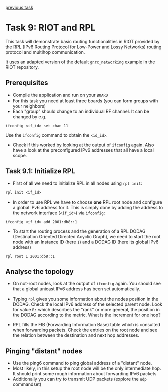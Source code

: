 [previous task](../task-08)

# Task 9: RIOT and RPL

This task will demonstrate basic routing functionalities in RIOT provided by the [RPL](https://tools.ietf.org/html/rfc6550) (IPv6 Routing Protocol for Low-Power and Lossy Networks) routing protocol and multihop communication.

It uses an adapted version of the default [`gnrc_networking`](https://github.com/RIOT-OS/RIOT/tree/master/examples/gnrc_networking) example in the RIOT repository.

## Prerequisites

* Compile the application and run on your `BOARD`
* For this task you need at least three boards (you can form groups with your neighbors)
* Each "group" should change to an individual RF channel. It can be changed by e.g.

```
ifconfig <if_id> set chan 11

```

Use the `ifconfig` command to obtain the `<id_id>`.

* Check if this worked by looking at the output of `ifconfig` again. Also have a look at the preconfigured IPv6 addresses that all have a local scope.


## Task 9.1: Initialize RPL

* First of all we need to initialize RPL in all nodes using `rpl init`:

```
rpl init <if_id>
```

* In order to use RPL we have to choose **one** RPL root node and configure a global IPv6 address for it. This is simply done by adding the address to the network interface (`<if_id>`) via `ifconfig`:

```
ifconfig <if_id> add 2001:db8::1
```

* To start the routing process and the generation of a RPL DODAG (Destination Oriented Directed Acyclic Graph), we need to start the root node with an Instance ID (here `1`) and a DODAG ID (here its global IPv6 address) 

```
rpl root 1 2001:db8::1
```

## Analyse the topology

* On not-root nodes, look at the output of `ifconfig` again. You should see that a global unicast IPv6 address has been set automatically.

* Typing `rpl` gives you some information about the nodes position in the DODAG. Check the local IPv6 address of the selected parent node. Look for value `R:` which describes the "rank" or more general, the position in the DODAG according to the metric. What is the increment for one hop?

* RPL fills the FIB (Forwarding Information Base) table which is consulted when forwarding packets. Check the entries on the root node and see the relation between the destination and next hop addresses.


## Pinging "distant" nodes

* Use the ping6 command to ping global address of a "distant" node.
* Most likely, in this setup the root node will be the only intermediate hop. It should print some rough information about forwarding IPv6 packets
* Additionally you can try to transmit UDP packets (explore the `udp` commandset)
